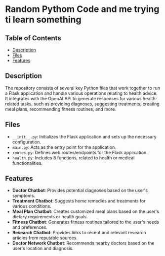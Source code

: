 # Random Pythom Code and me trying ti learn something 

## Table of Contents

- [Description](#description)
- [Files](#files)
- [Features](#features)
  
## Description

The repository consists of several key Python files that work together to run a Flask application and handle various operations relating to health advice. It integrates with the OpenAI API to generate responses for various health-related tasks, such as providing diagnoses, suggesting treatments, creating meal plans, recommending fitness routines, and more.

## Files

- `__init__.py`: Initializes the Flask application and sets up the necessary configuration.
- `main.py`: Acts as the entry point for the application.
- `routes.py`: Defines web routes/endpoints for the Flask application.
- `health.py`: Includes 8 functions, related to health or medical functionalities.

## Features

- **Doctor Chatbot**: Provides potential diagnoses based on the user's symptoms.
- **Treatment Chatbot**: Suggests home remedies and treatments for various conditions.
- **Meal Plan Chatbot**: Creates customized meal plans based on the user's dietary requirements or health goals.
- **Fitness Chatbot**: Generates fitness routines tailored to the user's needs and preferences.
- **Research Chatbot**: Provides links to recent and relevant research articles from reputable sources.
- **Doctor Network Chatbot**: Recommends nearby doctors based on the user's location and diagnosis.
